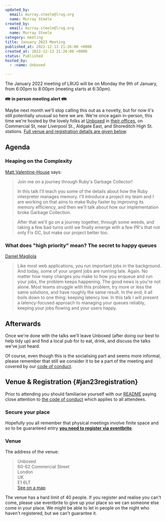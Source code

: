 ```yaml
---
updated_by:
  email: murray.steele@lrug.org
  name: Murray Steele
created_by:
  email: murray.steele@lrug.org
  name: Murray Steele
category: meeting
title: January 2023 Meeting
published_at: 2022-12-13 21:26:00 +0000
created_at: 2022-12-13 21:26:00 +0000
status: Published
hosted_by:
  - :name: Unboxed

---
```


The January 2022 meeting of LRUG will be on Monday the 9th of
January, from 6:00pm to 8:00pm (meeting starts at 6:30pm).

**👪 in person meeting alert 👪**

Maybe next month we'll stop calling this out as a novelty, but for now
it's still potentially unusual so here we are. We're once again
in-person, this time we're hosted by the lovely folks at
[Unboxed](https://unboxed.co/) in [their offices][unboxed-venue], on
Commercial St, near Liverpool St., Aldgate East, and Shoreditch High St.
stations. [Full venue and registration details are given
below](#jan23registration).


## Agenda

### Heaping on the Complexity

[Matt Valentine-House](https://ruby.social/@eightbitraptor) says:

> Join me on a journey through Ruby's Garbage Collector!
> 
> In this talk I'll teach you some of the details about how the Ruby
> interpreter manages memory. I'll introduce a project my team and I are
> working on that aims to make Ruby faster by improving its memory
> efficiency, and then we'll talk about how our implementation broke
> Garbage Collection.

> After that we'll go on a journey together, through some weeds, and
> taking a few bad turns until we finally emerge with a few PR's that
> not only Fix GC, but make our project better too.

###  What does "high priority" mean? The secret to happy queues

[Daniel Magliola](https://mobile.twitter.com/dmagliola)

> Like most web applications, you run important jobs in the background. And
> today, some of your urgent jobs are running late. Again. No matter how many
> changes you make to how you enqueue and run your jobs, the problem keeps
> happening. The good news is you're not alone. Most teams struggle with this
> problem, try more or less the same solutions, and have roughly the same
> result. In the end, it all boils down to one thing: keeping latency low. In
> this talk I will present a latency-focused approach to managing your queues
> reliably, keeping your jobs flowing and your users happy. 

## Afterwards

Once we're done with the talks we'll leave Unboxed (after doing our best
to help tidy up) and find a local pub for to eat, drink, and discuss the
talks we've just heard.

Of course, even though this is the socialising part and seems more
informal, please remember that still we consider it to be a part of the
meeting and covered by our [code of
conduct](http://readme.lrug.org/#code-of-conduct).

## Venue & Registration {#jan23registration}

Prior to attending you should familiarise yourself with our
[README](http://readme.lrug.org/) paying close attention to [the code of
conduct](http://readme.lrug.org/#code-of-conduct) which applies to all
attendees.

### Secure your place

Hopefully you all remember that physical meetings involve finite space and so to be guaranteed entry **[you need to register via eventbrite][january-2023-eventbrite]**.

### Venue

The address of the venue:

> Unboxed<br/>60-62 Commercial Street<br/>London<br/>UK<br/>E1 6LT<br/>[See on a map][unboxed-venue]

The venue has a hard limit of 40 people.  If you register and realise you
can't come, please use eventbrite to give up your place so we can someone
else come in your place.  We might be able to let in people on the night
who haven't registered, but we can't guarantee it.

[unboxed-venue]: https://goo.gl/maps/hrEPw5rgq9S2
[january-2023-eventbrite]: https://www.eventbrite.com/e/london-ruby-user-group-january-2023-meeting-tickets-488166899337

